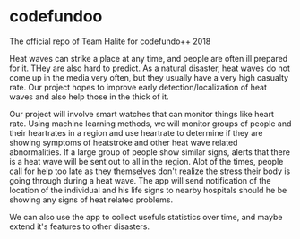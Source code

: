 # codefundoo
The official repo of Team Halite for codefundo++ 2018

Heat waves can strike a place at any time, and people are often ill prepared for it. THey are also hard to predict. As a natural disaster, heat waves do not come up in the media very often, but they usually have a very high casualty rate. Our project hopes to improve early detection/localization of heat waves and also help those in the thick of it.

Our project will involve smart watches that can monitor things like heart rate. Using machine learning methods, we will monitor groups of people and their heartrates in a region and use heartrate to determine if they are showing symptoms of heatstroke and other heat wave related abnormalities. If a large group of people show similar signs, alerts that there is a heat wave will be sent out to all in the region. Alot of the times, people call for help too late as they themselves don't realize the stress their body is going through during a heat wave. The app will send notification of the location of the individual and his life signs to nearby hospitals should he be showing any signs of heat related problems.

We can also use the app to collect usefuls statistics over time, and maybe extend it's features to other disasters.
